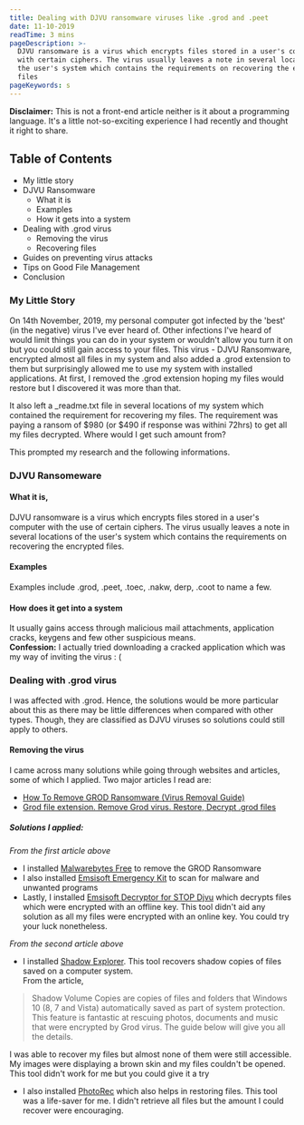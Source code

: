 ```yaml
---
title: Dealing with DJVU ransomware viruses like .grod and .peet
date: 11-10-2019
readTime: 3 mins
pageDescription: >-
  DJVU ransomware is a virus which encrypts files stored in a user's computer
  with certain ciphers. The virus usually leaves a note in several locations of
  the user's system which contains the requirements on recovering the encrypted
  files
pageKeywords: s
---
```

**Disclaimer:** This is not a front-end article neither is it about a programming language. It's a little not-so-exciting experience I had recently and thought it right to share.

## Table of Contents
- My little story
- DJVU Ransomware
  - What it is
  - Examples
  - How it gets into a system
- Dealing with .grod virus
  - Removing the virus
  - Recovering files
- Guides on preventing virus attacks
- Tips on Good File Management
- Conclusion

### My Little Story
On 14th November, 2019, my personal computer got infected by the 'best' (in the negative) virus I've ever heard of. Other infections I've heard of would limit things you can do in your system or wouldn't allow you turn it on but you could still gain access to your files.
This virus - DJVU Ransomware, encrypted almost all files in my system and also added a .grod extension to them but surprisingly allowed me to use my system with installed applications. At first, I removed the .grod extension hoping my files would restore but I discovered it was more than that.

It also left a _readme.txt file in several locations of my system which contained the requirement for recovering my files. The requirement was paying a ransom of $980 (or $490 if response was withini 72hrs) to get all my files decrypted. Where would I get such amount from?

This prompted my research and the following informations.

### DJVU Ransomeware
#### What it is,
DJVU ransomware is a virus which encrypts files stored in a user's computer with the use of certain ciphers. The virus usually leaves a note in several locations of the user's system which contains the requirements on recovering the encrypted files.

#### Examples
Examples include .grod, .peet, .toec, .nakw, derp, .coot to name a few.

#### How does it get into a system
It usually gains access through malicious mail attachments, application cracks, keygens and few other suspicious means.<br/>
**Confession:** I actually  tried downloading a cracked application which was my way of inviting the virus : (

### Dealing with .grod virus
I was affected with .grod. Hence, the solutions would be more particular about this as there may be little differences when compared with other types. Though, they are classified as DJVU viruses so solutions could still apply to others.

#### Removing the virus
I came across many solutions while going through websites and articles, some of which I applied.
Two major articles I read are:
- [How To Remove GROD Ransomware (Virus Removal Guide)](https://malwaretips.com/blogs/remove-grod-virus/)
- [Grod file extension. Remove Grod virus. Restore, Decrypt .grod files](https://www.myantispyware.com/2019/11/14/grod-file-extension-remove-grod-virus-restore-decrypt-grod-files/)

##### Solutions I applied:
_From the first article above_
- I installed [Malwarebytes Free](https://malwaretips.com/download-malwarebytes) to remove the GROD Ransomware
- I also installed [Emsisoft Emergency Kit](https://malwaretips.com/download-emsisoft) to scan for malware and unwanted programs
- Lastly, I installed [Emsisoft Decryptor for STOP Djvu](https://www.emsisoft.com/ransomware-decryption-tools/stop-djvu) which decrypts files which were encrypted with an offline key. This tool didn't aid any solution as all my files were encrypted with an online key. You could try your luck nonetheless.

_From the second article above_
- I installed [Shadow Explorer](https://www.myantispyware.com/download/shadowexplorer). This tool recovers shadow copies of files saved on a computer system. <br/>
From the article,
> Shadow Volume Copies are copies of files and folders that Windows 10 (8, 7 and Vista) automatically saved as part of system protection. This feature is fantastic at rescuing photos, documents and music that were encrypted by Grod virus. The guide below will give you all the details.

I was able to recover my files but almost none of them were still accessible. My images were displaying a brown skin and my files couldn't be opened. This tool didn't work for me but you could give it a try

- I also installed [PhotoRec](https://www.myantispyware.com/download/photorec) which also helps in restoring files. This tool was a life-saver for me. I didn't retrieve all files but the amount I could recover were encouraging.
